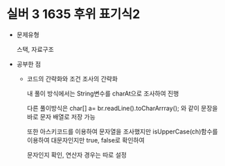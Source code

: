 # 실버 3 1635 후위 표기식2

- 문제유형

  스택, 자료구조

- 공부한 점

  - 코드의 간략화와 조건 조사의 간략화

    내 풀이 방식에서는 String변수를 charAt으로 조사하여 진행
  
    다른 풀이방식은 char[] a= br.readLine().toCharArrray(); 와 같이 문장을 바로 문자 배열로 저장 가능
  
    또한 아스키코드를 이용하여 문자열을 조사했지만 isUpperCase(ch)함수를 이용하여 대문자인지만 true, false로 확인하여
  
    문자인지 확인, 연산자 경우는 따로 설정
